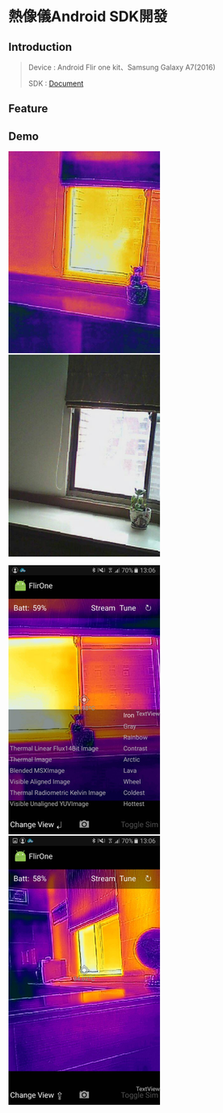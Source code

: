 # 熱像儀Android SDK開發

## Introduction
> Device : Android Flir one kit、Samsung Galaxy A7(2016)
>
> SDK : [Document](https://developer.flir.com/release-announcements/android-sdk-1-0-1-released/)

## Feature




## Demo

  <img src="Screenshot/pic1.jpg" width="300">  <img src="Screenshot/pic2.jpg" width="300">

  <img src="Screenshot/pic3.jpg" width="300">  <img src="Screenshot/pic4.jpg" width="300">


